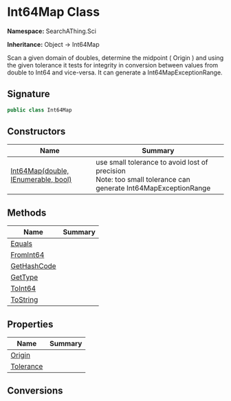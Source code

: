 # Int64Map Class
**Namespace:** SearchAThing.Sci

**Inheritance:** Object → Int64Map

Scan a given domain of doubles, determine the midpoint ( Origin )
            and using the given tolerance it tests for integrity in conversion between values
            from double to Int64 and vice-versa.
            It can generate a Int64MapExceptionRange.

## Signature
```csharp
public class Int64Map
```
## Constructors
|**Name**|**Summary**|
|---|---|
|[Int64Map(double, IEnumerable<double>, bool)](Int64Map/ctors.md)|use small tolerance to avoid lost of precision<br/>            Note: too small tolerance can generate Int64MapExceptionRange|
## Methods
|**Name**|**Summary**|
|---|---|
|[Equals](Int64Map/Equals.md)||
|[FromInt64](Int64Map/FromInt64.md)||
|[GetHashCode](Int64Map/GetHashCode.md)||
|[GetType](Int64Map/GetType.md)||
|[ToInt64](Int64Map/ToInt64.md)||
|[ToString](Int64Map/ToString.md)||
## Properties
|**Name**|**Summary**|
|---|---|
|[Origin](Int64Map/Origin.md)|
|[Tolerance](Int64Map/Tolerance.md)|
## Conversions
